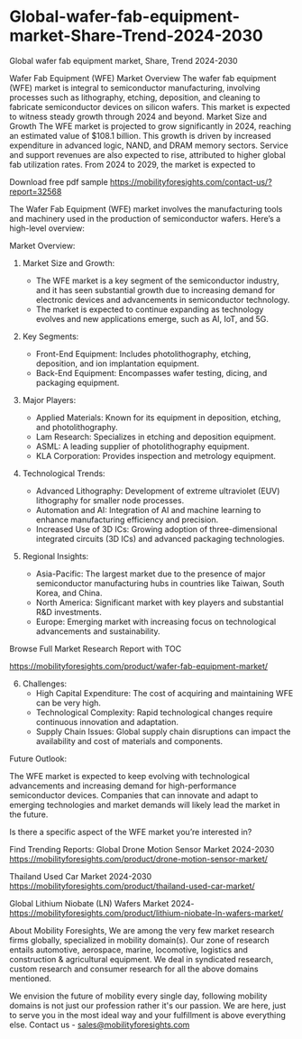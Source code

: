 # Global-wafer-fab-equipment-market-Share-Trend-2024-2030
Global wafer fab equipment market, Share, Trend  2024-2030

Wafer Fab Equipment (WFE) Market Overview
The wafer fab equipment (WFE) market is integral to semiconductor manufacturing, involving processes such as lithography, etching, deposition, and cleaning to fabricate semiconductor devices on silicon wafers. This market is expected to witness steady growth through 2024 and beyond.
Market Size and Growth
The WFE market is projected to grow significantly in 2024, reaching an estimated value of $108.1 billion. This growth is driven by increased expenditure in advanced logic, NAND, and DRAM memory sectors. Service and support revenues are also expected to rise, attributed to higher global fab utilization rates. From 2024 to 2029, the market is expected to


Download free pdf sample 
https://mobilityforesights.com/contact-us/?report=32568 


The Wafer Fab Equipment (WFE) market involves the manufacturing tools and machinery used in the production of semiconductor wafers. Here’s a high-level overview:

 Market Overview:

1. Market Size and Growth:
   - The WFE market is a key segment of the semiconductor industry, and it has seen substantial growth due to increasing demand for electronic devices and advancements in semiconductor technology.
   - The market is expected to continue expanding as technology evolves and new applications emerge, such as AI, IoT, and 5G.

2. Key Segments:
   - Front-End Equipment: Includes photolithography, etching, deposition, and ion implantation equipment.
   - Back-End Equipment: Encompasses wafer testing, dicing, and packaging equipment.

3. Major Players:
   - Applied Materials: Known for its equipment in deposition, etching, and photolithography.
   - Lam Research: Specializes in etching and deposition equipment.
   - ASML: A leading supplier of photolithography equipment.
   - KLA Corporation: Provides inspection and metrology equipment.

4. Technological Trends:
   - Advanced Lithography: Development of extreme ultraviolet (EUV) lithography for smaller node processes.
   - Automation and AI: Integration of AI and machine learning to enhance manufacturing efficiency and precision.
   - Increased Use of 3D ICs: Growing adoption of three-dimensional integrated circuits (3D ICs) and advanced packaging technologies.

5. Regional Insights:
   - Asia-Pacific: The largest market due to the presence of major semiconductor manufacturing hubs in countries like Taiwan, South Korea, and China.
   - North America: Significant market with key players and substantial R&D investments.
   - Europe: Emerging market with increasing focus on technological advancements and sustainability.


Browse Full Market Research Report with TOC 

https://mobilityforesights.com/product/wafer-fab-equipment-market/ 


6. Challenges:
   - High Capital Expenditure: The cost of acquiring and maintaining WFE can be very high.
   - Technological Complexity: Rapid technological changes require continuous innovation and adaptation.
   - Supply Chain Issues: Global supply chain disruptions can impact the availability and cost of materials and components.

 Future Outlook:

The WFE market is expected to keep evolving with technological advancements and increasing demand for high-performance semiconductor devices. Companies that can innovate and adapt to emerging technologies and market demands will likely lead the market in the future.

Is there a specific aspect of the WFE market you’re interested in?



Find Trending Reports:
Global Drone Motion Sensor Market 2024-2030
https://mobilityforesights.com/product/drone-motion-sensor-market/ 
 
Thailand Used Car Market 2024-2030
https://mobilityforesights.com/product/thailand-used-car-market/ 

Global Lithium Niobate (LN) Wafers Market 2024-
https://mobilityforesights.com/product/lithium-niobate-ln-wafers-market/ 


About Mobility Foresights,
We are among the very few market research firms globally, specialized in mobility domain(s). Our zone of research entails automotive, aerospace, marine, locomotive, logistics and construction & agricultural equipment. We deal in syndicated research, custom research and consumer research for all the above domains mentioned.

We envision the future of mobility every single day, following mobility domains is not just our profession rather it's our passion. We are here, just to serve you in the most ideal way and your fulfillment is above everything else. Contact us -  sales@mobilityforesights.com 
 
